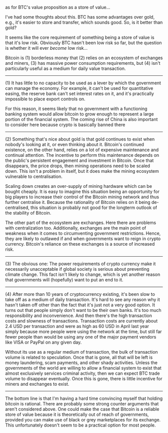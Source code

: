  
as for BTC's value proposition as a store of value...

I've had some thoughts about this. BTC has some advantages over gold, e.g., it's easier to store and transfer, which sounds good. So, is it better than gold? 

It seems like the core requirement of something being a store of value is that it's low risk. Obviously BTC hasn't been low risk so far, but the question is whether it will ever _become_ low risk...

Bitcoin is (1) borderless money that (2) relies on an ecosystem of exchanges and miners, (3) has massive power consumption requirements, but (4) isn't particularly useful as a medium for daily value transaction.

---

(1) It has little to no capacity to be used as a lever by which the government can manage the economy. For example, it can't be used for quantitative easing, the reserve bank can't set interest rates on it, and it's practically impossible to place export controls on.

For this reason, it seems likely that no government with a functioning banking system would allow bitcoin to grow enough to represent a large portion of the financial system. The coming rise of China is also important to consider here because crypto is basically banned there

---

(2) Something that's nice about gold is that gold continues to exist when nobody's looking at it, or even thinking about it. Bitcoin's continued existence, on the other hand, relies on a lot of expensive maintenance and continual attention. The incentive to perform this maintenance depends on the public's persistent engagement and investment in Bitcoin. Once that disappears, the price drops, then mining operations need to be scaled down. This isn't a problem in itself, but it does make the mining ecosystem vulnerable to centralisation.

Scaling down creates an over-supply of mining hardware which can be bought cheaply. It is easy to imagine this situation being an opportunity for big players to increase their control of the Bitcoin mining network and thus further centralise it. Because the rationality of Bitcoin relies on it being de-centralised, this situation is probably not good for the longterm outlook of the stability of Bitcoin.

The other part of the ecosystem are exchanges. Here there are problems with centralization too. Additionally, exchanges are the main point of weakness when it comes to circumventing government restrictions. Hence, they are likely to outlawed if and when governments want to reign in crypto currency. Bitcoin's reliance on these exchanges is a source of increased risk. 

---

(3) The obvious one: The power requirements of crypto currency make it necessarily unacceptable if global society is serious about preventing climate change. This fact isn't likely to change, which is yet another reason that governments will (hopefully) want to put an end to it.

---

(4) After more than 10 years of cryptocurrency existing, it's been slow to take off as a medium of daily transaction. It's hard to see any reason why it hasn't taken off other than the fact that it's just not a very good option. It turns out that people simply don't want to be their own banks. It's too much responsibility and inconvenience. And then there's the high transaction costs and slowness of transactions. Transaction costs are currently about 2.4 USD per transaction and were as high as 60 USD in April last year simply because more people were using the network at the time, but still far fewer people than would be using any one of the major payment vendors like VISA or PayPal on any given day.

Without its use as a regular medium of transaction, the bulk of transaction volume is related to speculation. Once that is gone, all that will be left is money laundering, scam payments, and other shady activities. Unless the governments of the world are willing to allow a financial system to exist that almost exclusively services criminal activity, then we can expect BTC trade volume to disappear eventually. Once this is gone, there is little incentive for miners and exchanges to exist.

---

The bottom line is that I'm having a hard time convincing myself that holding bitcoin is rational. There are probably some strong counter arguments that aren't considered above. One could make the case that Bitcoin is a reliable store of value because it is theoretically out of reach of governments, provided you can make use of black or grey marketplaces for its exchange. This unfortunately doesn't seem to be a practical option for most people.
